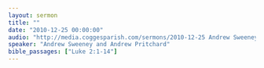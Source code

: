 ```yaml
---
layout: sermon
title: ""
date: "2010-12-25 00:00:00"
audio: "http://media.coggesparish.com/sermons/2010-12-25 Andrew Sweeney and Andrew Pritchard.mp3"
speaker: "Andrew Sweeney and Andrew Pritchard"
bible_passages: ["Luke 2:1-14"]
---
```

